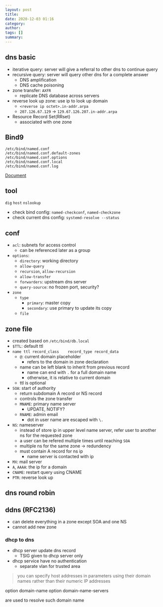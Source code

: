 ```yaml
---
layout: post
title: 
date: 2020-12-03 01:16
category: 
author: 
tags: []
summary: 
---
```


## dns basic

* iterative query: server will give a referral to other dns to continue query
* recursive query: server will query other dns for a complete answer
  * DNS amplification
  * DNS cache poisoning
* zone transfer: `AXFR`
  * replicate DNS database across servers
* reverse look up zone: use ip to look up domain
  * `<reverse ip octet>.in-addr.arpa`
  * `207.126.67.129` -> `129.67.126.207.in-addr.arpa`
* Resource Record Set(RRset)
  * associated with one zone

## Bind9

```
/etc/bind/named.conf
/etc/bind/named.conf.default-zones
/etc/bind/named.conf.options
/etc/bind/named.conf.local
/etc/bind/named.conf.log
```

[Document](https://bind9.readthedocs.io/en/latest/reference.html)

## tool

`dig`
`host`
`nslookup`

* check bind config: `named-checkconf`, `named-checkzone`
* check current dns config: `systemd-resolve --status`

## conf

* `acl`: subnets for access control
  * can be referenced later as a group
* `options`:
  * `directory`: working directory
  * `allow-query`
  * `recursion`, `allow-recursion`
  * `allow-transfer`
  * `forwarders`: upstream dns server
  * `query-source`: no frozen port, security?
* `zone`
  * `type`
    * `primary`: master copy
    * `secondary`: use primary to update its copy
  * `file`

## zone file

* created based on `/etc/bind/db.local`
* `$TTL`: default ttl
* `name ttl record_class	record_type record_data`
  * `@`: current domain placeholder
    * refers to the domain in zone declaration
  * name can be left blank to inherit from previous record
    * name can end with `.` for a full domain name
    * otherwise, it is relative to current domain
  * ttl is optional
* `SOA`: start of authority
  * return subdomain A record or NS record
  * controls the zone transfer
  * `MNAME`: primary name server
    * UPDATE, NOTIFY?
  * `RNAME`: admin email
    * dot in user name are escaped with `\.`
* `NS`: nameserver
  * instead of store ip in upper level name server, refer user to another ns for the requested zone
  * a user can be refered multiple times until reaching `SOA`
  * multiple ns for the same zone -> redundency
  * must contain A record for ns ip
    * name server is contacted with ip
* `MX`: mail server
* `A`, `AAAA`: the ip for a domain
* `CNAME`: restart query using CNAME
* `PTR`: reverse look up

## dns round robin


## ddns (RFC2136)

* can delete everything in a zone except SOA and one NS
* cannot add new zone

### dhcp to dns

* dhcp server update dns record
  * TSIG given to dhcp server only
* dhcp service have no authentication
  * separate vlan for trusted area

> you can specify host addresses in parameters using their domain names rather than their numeric IP addresses

option domain-name
option domain-name-servers 

are used to resolve such domain name
